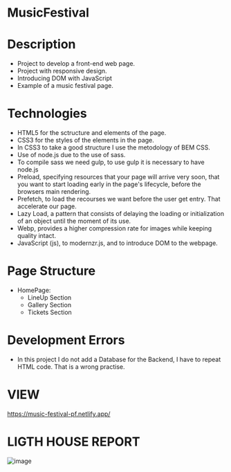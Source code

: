 # MusicFestival

# Description
- Project to develop a front-end web page.
- Project with responsive design.
- Introducing DOM with JavaScript
- Example of a music festival page.

# Technologies 
- HTML5 for the sctructure and elements of the page.
- CSS3 for the styles of the elements in the page.
- In CSS3 to take a good structure I use the metodology of BEM CSS.
- Use of node.js due to the use of sass.
- To compile sass we need gulp, to use gulp it is necessary to have node.js
- Preload, specifying resources that your page will arrive very soon, that you want to start loading early in the page's lifecycle, before the browsers main rendering.
- Prefetch, to load the recourses we want before the user get entry. That accelerate our page.
- Lazy Load, a pattern that consists of delaying the loading or initialization of an object until the moment of its use.
- Webp, provides a higher compression rate for images while keeping quality intact.
- JavaScript (js), to modernzr.js, and to introduce DOM to the webpage.
# Page Structure
- HomePage:
    - LineUp Section
    - Gallery Section
    - Tickets Section

# Development Errors
- In this project I do not add a Database for the Backend, I have to repeat HTML code. That is a wrong practise.

# VIEW
https://music-festival-pf.netlify.app/

# LIGTH HOUSE REPORT 

![image](https://user-images.githubusercontent.com/57486874/159446080-467cdb36-acb5-4d6e-8bcb-1679eba798b2.png)

